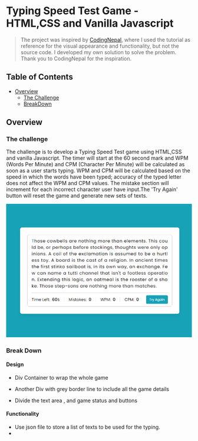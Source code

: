# Typing Speed Test Game - HTML,CSS and Vanilla Javascript

> The project was inspired by [CodingNepal](https://www.youtube.com/watch?v=Hg80AjDNnJk&list=PLgETe1EMqhN-09CsPDTrAvvk0SW95W-aB&index=5), where I used the tutorial as reference for the visual appearance and functionality, but not the source code. I developed my own solution to solve the problem. Thank you to CodingNepal for the inspiration.

## Table of Contents
- [Overview](#overview)
    - [The Challenge](#the-challenge)
    - [BreakDown](#break-down)
## Overview

### The challenge

The challenge is to develop a Typing Speed Test game using HTML,CSS and vanilla Javascript. The timer will start at the 60 second mark and WPM (Words Per Minute) and CPM (Character Per Minute) will be calculated as soon as a user starts typing. WPM and CPM will be calculated based on the speed in which the words have been typed; accuracy of the typed letter does not affect the WPM and CPM values. The mistake section will increment for each incorrect character user have input.The 'Try Again' button will reset the game and generate new sets of texts.

![design](./img/1.PNG)

### Break Down

#### Design

- Div Container to wrap the whole game

- Another Div with grey border line to include all the game details

- Divide the text area , and game status and buttons

#### Functionality

-   Use json file to store a list of texts to be used for the typing.
-   

